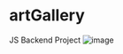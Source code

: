 ﻿# artGallery
 
 JS Backend Project
![image](https://user-images.githubusercontent.com/94979851/219669763-c556cc13-b146-4ab6-bb4e-91686ce600b0.png)
